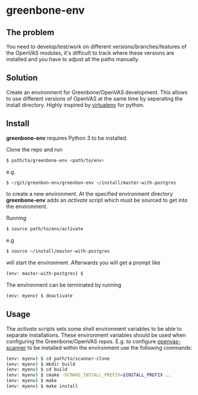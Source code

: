 # greenbone-env

## The problem

You need to develop/test/work on different versions/branches/features of the
OpenVAS modules, it's difficult to track where these versions are installed and
you have to adjust all the paths manually.

## Solution

Create an environment for Greenbone/OpenVAS development. This allows to use
different versions of OpenVAS at the same time by seperating the install
directory. Highly inspired by [virtualenv](https://github.com/pypa/virtualenv/)
for python.

## Install

**greenbone-env** requires Python 3 to be installed.

Clone the repo and run 
```bash
$ path/to/greenbone-env <path/to/env>
```
e.g.
```bash
$ ~/git/greenbon-env/greenbon-env ~/install/master-with-postgres
```
to create a new environment. At the specified environment directory
**greenbone-env** adds an *activate* script which must be sourced to get into
the environment.

Running
```bash
$ source path/to/env/activate
```
e.g 
```bash
$ source ~/install/master-with-postgres
```
will start the environment. Afterwards you will get a prompt like
```bash
(env: master-with-postgres) $
```

The environment can be terminated by running
```bash
(env: myenv) $ deactivate
```

## Usage

The *activate* scripts sets some shell environment variables to be able to
separate installations. These environment variables should be used when
configuring the Greenbone/OpenVAS repos. E.g. to configure
[openvas-scanner](https://github.com/greenbone/openvas-scanner/) to be installed
within the environment use the following commands:

```bash
(env: myenv) $ cd path/to/scanner-clone
(env: myenv) $ mkdir build
(env: myenv) $ cd build
(env: myenv) $ cmake -DCMAKE_INSTALL_PREFIX=$INSTALL_PREFIX ..
(env: myenv) $ make
(env: myenv) $ make install
```
